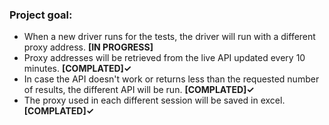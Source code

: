 ### Project goal: 
- When a new driver runs for the tests, the driver will run with a different proxy address. **[IN PROGRESS]** 
- Proxy addresses will be retrieved from the live API updated every 10 minutes. **[COMPLATED]✓** 
- In case the API doesn't work or returns less than the requested number of results, the different API will be run. **[COMPLATED]✓**
- The proxy used in each different session will be saved in excel.  **[COMPLATED]✓** 
